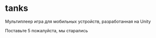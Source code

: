# tanks

Мультиплеер игра для мобильных устройств, разработанная на Unity

Поставьте 5 пожалуйста, мы старались
